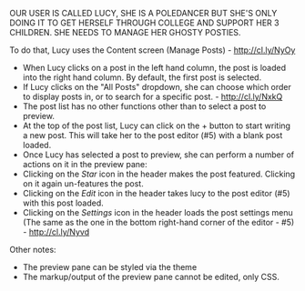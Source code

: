 OUR USER IS CALLED LUCY, SHE IS A POLEDANCER BUT SHE'S ONLY DOING IT TO GET HERSELF THROUGH COLLEGE AND SUPPORT HER 3 CHILDREN. SHE NEEDS TO MANAGE HER GHOSTY POSTIES.

To do that, Lucy uses the Content screen (Manage Posts) - http://cl.ly/NyOy

* When Lucy clicks on a post in the left hand column, the post is loaded into the right hand column. By default, the first post is selected.
* If Lucy clicks on the "All Posts" dropdown, she can choose which order to display posts in, or to search for a specific post. - http://cl.ly/NxkQ
* The post list has no other functions other than to select a post to preview.
* At the top of the post list, Lucy can click on the + button to start writing a new post. This will take her to the post editor (#5) with a blank post loaded.
* Once Lucy has selected a post to preview, she can perform a number of actions on it in the preview pane:
* Clicking on the *Star* icon in the header makes the post featured. Clicking on it again un-features the post.
* Clicking on the *Edit* icon in the header takes lucy to the post editor (#5) with this post loaded.
* Clicking on the *Settings* icon in the header loads the post settings menu (The same as the one in the bottom right-hand corner of the editor - #5) - http://cl.ly/Nyvd

Other notes:

* The preview pane can be styled via the theme
* The markup/output of the preview pane cannot be edited, only CSS.